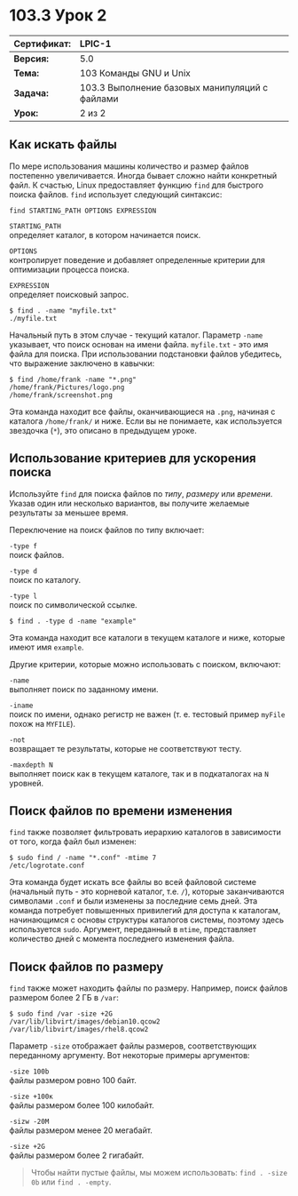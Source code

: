 # 103.3 Урок 2

| **Сертификат:** | LPIC-1                                    |
|:----------------|:------------------------------------------|
| **Версия:**     | 5.0                                       |
| **Тема:**       | 103 Команды GNU и Unix                    |
| **Задача:**     | 103.3 Выполнение базовых манипуляций с файлами |
| **Урок:**       | 2 из 2                                    |


## Как искать файлы

По мере использования машины количество и размер файлов постепенно увеличивается. Иногда бывает сложно найти конкретный файл. К счастью, Linux предоставляет функцию `find` для быстрого поиска файлов. `find` использует следующий синтаксис:

```console
find STARTING_PATH OPTIONS EXPRESSION
```

`STARTING_PATH`  
определяет каталог, в котором начинается поиск. 

`OPTIONS`  
контролирует поведение и добавляет определенные критерии для оптимизации процесса поиска. 

`EXPRESSION`  
определяет поисковый запрос.

```console
$ find . -name "myfile.txt"
./myfile.txt
```

Начальный путь в этом случае - текущий каталог. Параметр `-name` указывает, что поиск основан на имени файла. `myfile.txt` - это имя файла для поиска. При использовании подстановки файлов убедитесь, что выражение заключено в кавычки:

```console
$ find /home/frank -name "*.png"
/home/frank/Pictures/logo.png
/home/frank/screenshot.png
```

Эта команда находит все файлы, оканчивающиеся на `.png`, начиная с каталога `/home/frank/` и ниже. Если вы не понимаете, как используется звездочка (`*`), это описано в предыдущем уроке.


## Использование критериев для ускорения поиска

Используйте `find` для поиска файлов по *типу*, *размеру* или *времени*. Указав один или несколько вариантов, вы получите желаемые результаты за меньшее время. 

Переключение на поиск файлов по типу включает: 

`-type f`  
поиск файлов. 

`-type d`  
поиск по каталогу. 

`-type l`  
поиск по символической ссылке.

```console
$ find . -type d -name "example"
```

Эта команда находит все каталоги в текущем каталоге и ниже, которые имеют имя `example`. 

Другие критерии, которые можно использовать с поиском, включают: 

`-name`  
выполняет поиск по заданному имени. 

`-iname`  
поиск по имени, однако регистр не важен (т. е. тестовый пример `myFile` похож на `MYFILE`). 

`-not`  
возвращает те результаты, которые не соответствуют тесту. 

`-maxdepth N`  
выполняет поиск как в текущем каталоге, так и в подкаталогах на `N` уровней.


## Поиск файлов по времени изменения

`find` также позволяет фильтровать иерархию каталогов в зависимости от того, когда файл был изменен:

```console
$ sudo find / -name "*.conf" -mtime 7
/etc/logrotate.conf
```

Эта команда будет искать все файлы во всей файловой системе (начальный путь - это корневой каталог, т.е. `/`), которые заканчиваются символами `.conf` и были изменены за последние семь дней. Эта команда потребует повышенных привилегий для доступа к каталогам, начинающимся с основы структуры каталогов системы, поэтому здесь используется `sudo`. Аргумент, переданный в `mtime`, представляет количество дней с момента последнего изменения файла.


## Поиск файлов по размеру

`find` также может находить файлы по размеру. Например, поиск файлов размером более 2 ГБ в `/var`:

```console
$ sudo find /var -size +2G
/var/lib/libvirt/images/debian10.qcow2
/var/lib/libvirt/images/rhel8.qcow2
```

Параметр `-size` отображает файлы размеров, соответствующих переданному аргументу. Вот некоторые примеры аргументов: 

`-size 100b`  
файлы размером ровно 100 байт. 

`-size +100к`  
файлы размером более 100 килобайт. 

`-sizw -20M`  
файлы размером менее 20 мегабайт. 

`-size +2G`  
файлы размером более 2 гигабайт.

>Чтобы найти пустые файлы, мы можем использовать: `find . -size 0b` или `find . -empty`.

